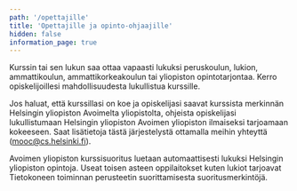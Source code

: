 ```yaml
---
path: '/opettajille'
title: 'Opettajille ja opinto-ohjaajille'
hidden: false
information_page: true
---
```


Kurssin tai sen lukun saa ottaa vapaasti lukuksi peruskoulun, lukion, ammattikoulun, ammattikorkeakoulun tai yliopiston opintotarjontaa. Kerro opiskelijoillesi mahdollisuudesta lukullistua kurssille.

Jos haluat, että kurssillasi on koe ja opiskelijasi saavat kurssista merkinnän Helsingin yliopiston Avoimelta yliopistolta, ohjeista opiskelijasi lukullistumaan Helsingin yliopiston Avoimen yliopiston ilmaiseksi tarjoamaan kokeeseen. Saat lisätietoja tästä järjestelystä ottamalla meihin yhteyttä (mooc@cs.helsinki.fi).

Avoimen yliopiston kurssisuoritus luetaan automaattisesti lukuksi Helsingin yliopiston opintoja. Useat toisen asteen oppilaitokset kuten lukiot tarjoavat Tietokoneen toiminnan perusteetin suorittamisesta suoritusmerkintöjä.
